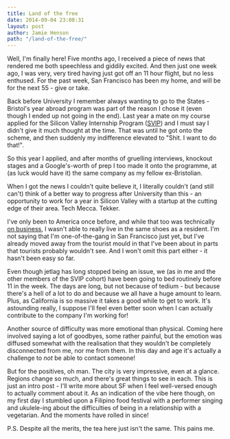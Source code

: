 ```yaml
---
title: Land of the free
date: 2014-09-04 23:08:31
layout: post
author: Jamie Henson
path: "/land-of-the-free/"
---
```


Well, I'm finally here! Five months ago, I received a piece of news that rendered me both speechless and giddily excited. And then just one week ago, I was very, very tired having just got off an 11 hour flight, but no less enthused. For the past week, San Francisco has been my home, and will be for the next 55 - give or take.

Back before University I remember always wanting to go to the States - Bristol's year abroad program was part of the reason I chose it (even though I ended up not going in the end). Last year a mate on my course applied for the Silicon Valley Internship Program ([SVIP](http://www.siliconvalleyinternship.com/)) and I must say I didn't give it much thought at the time. That was until he got onto the scheme, and then suddenly my indifference elevated to "Shit. I want to do that!".

<!-- more -->

So this year I applied, and after months of gruelling interviews, knockout stages and a Google's-worth of prep I too made it onto the programme, at (as luck would have it) the same company as my fellow ex-Bristolian.

When I got the news I couldn't quite believe it, I literally couldn't (and still can't) think of a better way to progress after University than this - an opportunity to work for a year in Silicon Valley with a startup at the cutting edge of their area. Tech Mecca. Tekker.

I've only been to America once before, and while that too was technically [on business](http://www.eecs.umich.edu/nime2012/Proceedings/papers/131_Final_Manuscript.pdf), I wasn't able to really live in the same shoes as a resident. I'm not saying that I'm one-of-the-gang in San Francisco just yet, but I've already moved away from the tourist mould in that I've been about in parts that tourists probably wouldn't see. And I won't omit this part either - it hasn't been easy so far.

Even though jetlag has long stopped being an issue, we (as in me and the other members of the SVIP cohort) have been going to bed routinely before 11 in the week. The days are long, but not because of tedium - but because there's a hell of a lot to do and because we all have a huge amount to learn. Plus, as California is so massive it takes a good while to get to work. It's astounding really, I suppose I'll feel even better soon when I can actually contribute to the company I'm working for!

Another source of difficulty was more emotional than physical. Coming here involved saying a lot of goodbyes, some rather painful, but the emotion was diffused somewhat with the realisation that they wouldn't be completely disconnected from me, nor me from them. In this day and age it's actually a challenge to *not* be able to contact someone!

But for the positives, oh man. The city is very impressive, even at a glance. Regions change so much, and there's great things to see in each. This is just an intro post - I'll write more about SF when I feel well-versed enough to actually comment about it. As an indication of the vibe here though, on my first day I stumbled upon a Filipino food festival with a performer singing and ukulele-ing about the difficulties of being in a relationship with a vegetarian. And the moments have rolled in since!

P.S. Despite all the merits, the tea here just isn't the same. This pains me.
